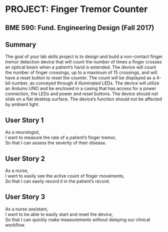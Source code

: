 # PROJECT: Finger Tremor Counter
## BME 590: Fund. Engineering Design (Fall 2017)

## Summary
The goal of your lab skills project is to design and build a non-contact finger
tremor detection device that will count the number of times a finger crosses an
optical beam when a patient’s hand is extended.  The device will count the
number of finger crossings, up to a maximum of 15 crossings, and will have a
reset button to reset the counter.  The count will be displayed as a 4-bit
number, as conveyed through 4 illuminated LEDs.  The device will utilize an
Arduino UNO and be enclosed in a casing that has access for a power connection,
the LEDs and power and reset buttons.  The device should not slide on a flat
desktop surface.  The device’s function should not be affected by ambient
light.

## User Story 1
As a neurologist,  
I want to measure the rate of a patient’s finger tremor,  
So that I can assess the severity of their disease.

## User Story 2
As a nurse,  
I want to easily see the active count of finger movements,  
So that I can easily record it in the patient’s record.

## User Story 3
As a nurse assistant,  
I want to be able to easily start and reset the device,  
So that I  can quickly make measurements without delaying our clinical workflow.
